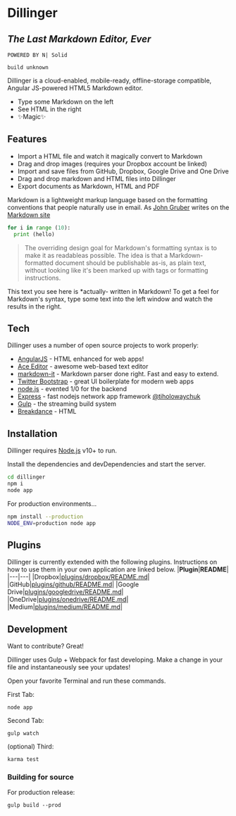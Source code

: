 # Dillinger
## _The Last Markdown Editor, Ever_

`POWERED BY N| Solid`

`build unknown`

Dillinger is a cloud-enabled, mobile-ready, offline-storage compatible,
Angular JS-powered HTML5 Markdown editor.

- Type some Markdown on the left
- See HTML in the right
- ✨Magic✨

## Features
- Import a HTML file and watch it magically convert to Markdown
- Drag and drop images (requires your Dropbox account be linked)
- Import and save files from GitHub, Dropbox, Google Drive and One Drive
- Drag and drop markdown and HTML files into Dillinger
- Export documents as Markdown, HTML and PDF

Markdown is a lightweight markup language based on the formatting conventions
that people naturally use in email.
As [John Gruber](https://en.wikipedia.org/wiki/Backtick) writes on the [Markdown site](https://en.wikipedia.org/wiki/Backtick)

```python
for i in range (10):
  print (hello)
```

> The overriding design goal for Markdown's
> formatting syntax is to make it
> as readableas possible. The idea is that a
> Markdown-formatted document should be
> publishable as-is, as plain text, without
> looking like it's been marked up with tags
> or formatting instructions.

This text you see here is *actually- written in Markdown! To get a feel
for Markdown's syntax, type some text into the left window and
watch the results in the right.

## Tech
Dillinger uses a number of open source projects to work properly:
- [AngularJS](https://en.wikipedia.org/wiki/Backtick) - HTML enhanced for web apps!
- [Ace Editor](https://en.wikipedia.org/wiki/Backtick) - awesome web-based text editor
- [markdown-it](https://en.wikipedia.org/wiki/Backtick) - Markdown parser done right. Fast and easy to extend.
- [Twitter Bootstrap](https://en.wikipedia.org/wiki/Backtick) - great Ul boilerplate for modern web apps
- [node.js](https://en.wikipedia.org/wiki/Backtick) - evented 1/0 for the backend
- [Express](https://en.wikipedia.org/wiki/Backtick) - fast nodejs network app framework [@tiholowaychuk](https://en.wikipedia.org/wiki/Backtick)
- [Gulp](https://en.wikipedia.org/wiki/Backtick) - the streaming build system
- [Breakdance](https://en.wikipedia.org/wiki/Backtick) - HTML

## Installation
Dillinger requires [Node.js](https://en.wikipedia.org/wiki/Backtick) v10+ to run.

  
Install the dependencies and devDependencies and start the server. 

```sh
cd dillinger
npm i
node app
```

For production environments...

```sh
npm install --production
NODE_ENV=production node app
```

## Plugins

Dillinger is currently extended with the following plugins.
Instructions on how to use them in your own application are linked below.
|**Plugin**|**README**|
|---|---|
|Dropbox|[plugins/dropbox/README.md](https://en.wikipedia.org/wiki/Backtick)|
|GitHub|[plugins/github/README.md](https://en.wikipedia.org/wiki/Backtick)|
|Google Drive|[plugins/googledrive/README.md](https://en.wikipedia.org/wiki/Backtick)|
|OneDrive|[plugins/onedrive/README.md](https://en.wikipedia.org/wiki/Backtick)|
|Medium|[plugins/medium/README.md](https://en.wikipedia.org/wiki/Backtick)|


## Development

Want to contribute? Great!

Dillinger uses Gulp + Webpack for fast developing.
Make a change in your file and instantaneously see your updates!

Open your favorite Terminal and run these commands.


First Tab:
```
node app
```
Second Tab:
```
gulp watch
```
(optional) Third:
```
karma test
```
### Building for source

For production release:
```
gulp build --prod
```